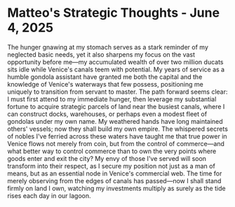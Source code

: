 # Matteo's Strategic Thoughts - June 4, 2025

The hunger gnawing at my stomach serves as a stark reminder of my neglected basic needs, yet it also sharpens my focus on the vast opportunity before me—my accumulated wealth of over two million ducats sits idle while Venice's canals teem with potential. My years of service as a humble gondola assistant have granted me both the capital and the knowledge of Venice's waterways that few possess, positioning me uniquely to transition from servant to master. The path forward seems clear: I must first attend to my immediate hunger, then leverage my substantial fortune to acquire strategic parcels of land near the busiest canals, where I can construct docks, warehouses, or perhaps even a modest fleet of gondolas under my own name. My weathered hands have long maintained others' vessels; now they shall build my own empire. The whispered secrets of nobles I've ferried across these waters have taught me that true power in Venice flows not merely from coin, but from the control of commerce—and what better way to control commerce than to own the very points where goods enter and exit the city? My envy of those I've served will soon transform into their respect, as I secure my position not just as a man of means, but as an essential node in Venice's commercial web. The time for merely observing from the edges of canals has passed—now I shall stand firmly on land I own, watching my investments multiply as surely as the tide rises each day in our lagoon.
